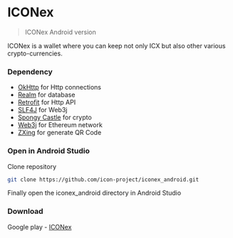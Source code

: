 # ICONex
> ICONex Android version

ICONex is a wallet where you can keep not only ICX but also other various crypto-currencies.

### Dependency
* [OkHttp](http://square.github.io/okhttp/) for Http connections
* [Realm](https://realm.io/) for database
* [Retrofit](http://square.github.io/retrofit/) for Http API
* [SLF4J](https://www.slf4j.org/) for Web3j
* [Spongy Castle](https://rtyley.github.io/spongycastle/) for crypto
* [Web3j](https://github.com/web3j/web3j) for Ethereum network
* [ZXing](https://github.com/zxing/zxing) for generate QR Code

### Open in Android Studio
Clone repository
``` sh
git clone https://github.com/icon-project/iconex_android.git
```
Finally open the iconex_android directory in Android Studio

### Download

Google play - [ICONex](https://play.google.com/store/apps/details?id=foundation.icon.iconex)
